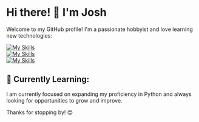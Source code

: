 # Hi there! 👋 I'm Josh

Welcome to my GitHub profile! I'm a passionate hobbyist and love learning new technologies:

[![My Skills](https://skillicons.dev/icons?i=php,laravel,mysql,py,html,css,js)](https://skillicons.dev)<br>
[![My Skills](https://skillicons.dev/icons?i=git,github,postman,idea,aws)](https://skillicons.dev)<br>
[![My Skills](https://skillicons.dev/icons?i=ai,ps)](https://skillicons.dev)<br>


## 🌱 Currently Learning:

I am currently focused on expanding my proficiency in Python and always looking for opportunities to grow and improve.

Thanks for stopping by! 😊
